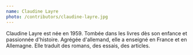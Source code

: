 ```yaml
---
name: Claudine Layre
photo: /contributors/claudine-layre.jpg
---
```


Claudine Layre est née en 1959. Tombée dans les livres dès son enfance et passionnée d'histoire. Agrégée d'allemand, elle a enseigné en France et en Allemagne. Elle traduit des romans, des essais, des articles.

